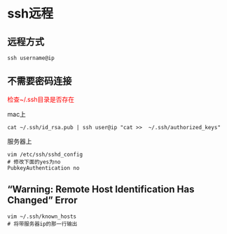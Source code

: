 # ssh远程

## 远程方式

```
ssh username@ip
```

## 不需要密码连接

<font color='red'>检查~/.ssh目录是否存在</font>

mac上

```
cat ~/.ssh/id_rsa.pub | ssh user@ip "cat >>  ~/.ssh/authorized_keys"
```

服务器上

```shell
vim /etc/ssh/sshd_config
# 修改下面的yes为no
PubkeyAuthentication no
```

## “Warning: Remote Host Identification Has Changed” Error

```
vim ~/.ssh/known_hosts
# 将带服务器ip的那一行输出
```

